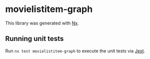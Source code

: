 # movielistitem-graph

This library was generated with [Nx](https://nx.dev).

## Running unit tests

Run `nx test movielistitem-graph` to execute the unit tests via [Jest](https://jestjs.io).
